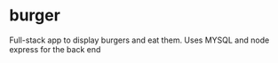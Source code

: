 # burger
Full-stack app to display burgers and eat them. Uses MYSQL and node express for the back end
